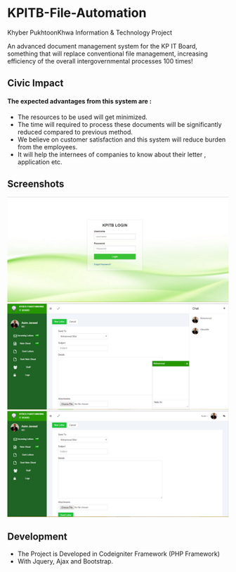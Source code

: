 
# KPITB-File-Automation
Khyber PukhtoonKhwa Information &amp; Technology Project

An advanced document management system for the KP IT Board, something that will replace conventional file management, increasing efficiency of the overall intergovernmental processes 100 times!

## Civic Impact

#### The expected advantages from this system are :
- The resources to be used will get minimized.
- The time will required to process these documents will be significantly reduced  compared to previous method.
-	We believe on customer satisfaction and this system will reduce burden from the employees. 
-	It will help the internees of companies to know about their letter , application etc. 

## Screenshots
![alt tag](https://github.com/codeforpakistan/KPITB-File-Automation/blob/master/assets/images/1.PNG)
![alt tag](https://github.com/codeforpakistan/KPITB-File-Automation/blob/master/assets/images/5.PNG)
![alt tag](https://github.com/codeforpakistan/KPITB-File-Automation/blob/master/assets/images/3.PNG)

## Development 
- The Project is Developed in Codeigniter Framework (PHP Framework)
- With Jquery, Ajax and Bootstrap.
